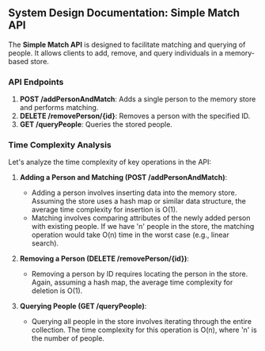 ## System Design Documentation: Simple Match API

The **Simple Match API** is designed to facilitate matching and querying of people. It allows clients to add, remove, and query individuals in a memory-based store.

### API Endpoints

1. **POST /addPersonAndMatch**: Adds a single person to the memory store and performs matching.
2. **DELETE /removePerson/{id}**: Removes a person with the specified ID.
3. **GET /queryPeople**: Queries the stored people.

### Time Complexity Analysis

Let's analyze the time complexity of key operations in the API:

1. **Adding a Person and Matching (POST /addPersonAndMatch)**:
   - Adding a person involves inserting data into the memory store. Assuming the store uses a hash map or similar data structure, the average time complexity for insertion is O(1).
   - Matching involves comparing attributes of the newly added person with existing people. If we have 'n' people in the store, the matching operation would take O(n) time in the worst case (e.g., linear search).

2. **Removing a Person (DELETE /removePerson/{id})**:
   - Removing a person by ID requires locating the person in the store. Again, assuming a hash map, the average time complexity for deletion is O(1).

3. **Querying People (GET /queryPeople)**:
   - Querying all people in the store involves iterating through the entire collection. The time complexity for this operation is O(n), where 'n' is the number of people.
